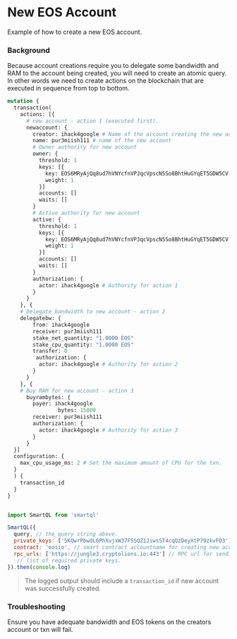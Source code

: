 # New EOS Account

Example of how to create a new EOS account.


### Background

Because account creations require you to delegate some bandwidth and RAM to the account being created, you will need to create an atomic query.
In other words we need to create actions on the blockchain that are executed in sequence from top to bottom.


```GraphQL
mutation {
  transaction(
    actions: [{
      # new account - action 1 (executed first).
      newaccount: {
        creator: ihack4google # Name of the account creating the new account
        name: pur3miish111 # name of the new account
      	# Owner authority for new account
        owner: {
          threshold: 1
          keys: [{
            key: EOS6MRyAjQq8ud7hVNYcfnVPJqcVpscN5So8BhtHuGYqET5GDW5CV
            weight: 1
          }]
          accounts: []
          waits: []
        }
        # Active authority for new account
        active: {
          threshold: 1
          keys: [{
            key: EOS6MRyAjQq8ud7hVNYcfnVPJqcVpscN5So8BhtHuGYqET5GDW5CV
            weight: 1
          }]
          accounts: []
          waits: []
        }
        authorization: {
          actor: ihack4google # Authority for action 1
        }
      }
    }, {
    # Delegate bandwidth to new account - action 2
    delegatebw: {
        from: ihack4google
        receiver: pur3miish111
        stake_net_quantity: "1.0000 EOS"
        stake_cpu_quantity: "1.0000 EOS"
        transfer: 0
         authorization: {
          actor: ihack4google # Authority for action 2
        }
      }
    }, {
    # Buy RAM for new account - action 3
      buyrambytes: {
        payer: ihack4google
				bytes: 15000
        receiver: pur3miish111
        authorization: {
          actor: ihack4google # Authority for action 3
        }
      }
  }]
  configuration: {
    max_cpu_usage_ms: 2 # Set the maximum amount of CPU for the txn.
  }
  ) {
    transaction_id
  }
}
```


```js

import SmartQL from 'smartql'

SmartQL({
  query, // the query string above.
  private_keys: ['5KQwrPbwdL6PhXujxW37FSSQZ1JiwsST4cqQzDeyXtP79zkvFD3'],
  contract: 'eosio', // smart contract accountname for creating new account.
  rpc_urls: ['https://jungle3.cryptolions.io:443'] // RPC url for sending txn to.
   // list of required private keys.
}).then(console.log)
```
> The logged output should include a `transaction_id` if new account was successfully created.


### Troubleshooting

Ensure you have adequate bandwidth and EOS tokens on the creators account or txn will fail.
